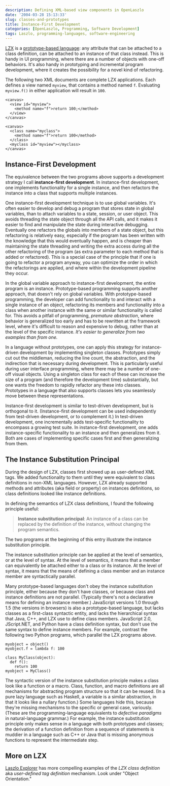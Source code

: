 ```yaml
---
description: Defining XML-based view components in OpenLaszlo
date: '2004-03-28 15:13:33'
slug: classes-and-prototypes
title: Instance-First Development
categories: [OpenLaszlo, Programming, Software Development]
tags: Laszlo, programming-languages, software-engineering
---
```


[LZX](http://www.laszlosystems.com/developer/) is a [prototype-based language](http://en.wikipedia.org/wiki/Prototype-based_programming): any attribute that can be attached to a class definition, can be attached to an instance of that class instead. This is handy in UI programming, where there are a number of objects with one-off behaviors. It's also handy in prototyping and incremental program development, where it creates the possibility for a novel kind of refactoring.

The following two XML documents are complete LZX applications. Each defines a view named `myview`, that contains a method named `f`. Evaluating `myview.f()` in either application will result in `100`.

    <canvas>
      <view id="myview">
        <method name="f">return 100;</method>
      </view>
    </canvas>

    <canvas>
      <class name="myclass">
        <method name="f">return 100</method>
      </class>
      <myclass id="myview"></myclass>
    </canvas>

## Instance-First Development

The equivalence between the two programs above supports a development strategy I call **instance-first development**. In instance-first development, one implements functionality for a single instance, and then refactors the instance into a class that supports multiple instances.

One instance-first development technique is to use global variables. It's often easier to develop and debug a program that stores state in global variables, than to attach variables to a state, session, or user object. This avoids threading the state object through all the API calls, and it makes it easier to find and manipulate the state during interactive debugging. Eventually one refactors the globals into members of a state object, but this refactoring is relatively easy, especially if the program has been written with the knowledge that this would eventually happen, and is cheaper than maintaining the state threading and writing the extra access during all the other refactoring of the program (as extra parameter to each method that is added or refactored). This is a special case of the principle that if one is going to refactor a program anyway, you can optimize the order in which the refactorings are applied, and where within the development pipeline they occur.

In the global variable approach to instance-first development, the entire program is an instance. Prototype-based programming supports another approach, that doesn't rely on global variables. With prototype-based programming, the developer can add functionality to and interact with a single instance of an object, refactoring its members and functionality into a class when another instance with the same or similar functionality is called for. This avoids a pitfall of programming, _premature abstraction_, where behavior is generalized too early and has to be rewritten at the framework level, where it's difficult to reason and expensive to debug, rather than at the level of the specific instance. _It's easier to generalize from two examples than from one._

In a language without prototypes, one can apply this strategy for instance-driven development by implementing singleton classes. Prototypes simply cut out the middleman, reducing the line count, the abstraction, and the indirection that is necessary during development. This is particularly useful during user interface programming, where there may be a number of one-off visual objects. Using a singleton class for each of these can increase the size of a program (and therefore the development time) substantially, but one wants the freedom to rapidly refactor any these into classes. Prototypes in a language that also supports classes lets you seamlessly move between these representations.

Instance-first development is similar to test-driven development, but is orthogonal to it. (Instance-first development can be used independently from test-driven development, or to complement it.) In test-driven development, one incrementally adds test-specific functionality to encompass a growing test suite. In instance-first development, one adds instance-specific functionality to an instance and then generalizes from it. Both are cases of implementing specific cases first and then generalizing from them.

## The Instance Substitution Principal

During the design of LZX, classes first showed up as user-defined XML tags. We added functionality to them until they were equivalent to class definitions in non-XML languages. However, LZX already supported methods and attributes (aka field or property) on instances definitions, so class definitions looked like instance definitions.

In defining the semantics of LZX class definitions, I found the following principle useful:

> **Instance substitution principal**: An instance of a class can be replaced by the definition of the instance, without changing the program semantics.

The two programs at the beginning of this entry illustrate the instance substitution principle.

The instance substitution principle can be applied at the level of semantics, or at the level of syntax. At the level of semantics, it means that a member can equivalently be attached either to a class or its instance. At the level of syntax, it means that the means of defining a class member and an instance member are syntactically parallel.

Many prototype-based languages don't obey the instance substitution principle, either because they don't have classes, or because class and instance definitions are not parallel. (Typically there's not a declarative means for defining an instance member.) JavaScript versions 1.0 through 1.5 (the versions in browsers) is also a prototype-based language, but lacks classes as a first-class syntactic entity, and lacks the hierarchical syntax that Java, C++, and LZX use to define class members. JavaScript 2.0, JScript.NET, and Python have a class definition syntax, but don't use the same syntax to define instance members. For example, contrast the following two Python programs, which parallel the LZX programs above.

    myobject = object()
    myobject.f = lambda f: 100

    class MyClass(object):
      def f():
        return 100
    myobject = MyClass()

The syntactic version of the instance substitution principle makes a class look like a function or a macro. Class, function, and macro definitions are all mechanisms for abstracting program structure so that it can be reused. (In a pure lazy language such as Haskell, a variable is a similar abstraction, in that it looks like a nullary function.) Some languages hide this, because they're missing mechanisms to the specific or general case, variously. (These are the programming-language equivalents to _defective paradigms_ in natural-language grammar.) For example, the instance substitution principle only makes sense in a language with both prototypes and classes; the derivation of a function definition from a sequence of statements is muddier in a language such as C++ or Java that is missing anonymous functions to represent the intermediate step.

## More on LZX

[Laszlo Explorer](http://www.laszlosystems.com/lps/laszlo-in-ten-minutes/) has more compelling examples of the _LZX class definition_ aka _user-defined tag definition_ mechanism. Look under "Object Orientation."

